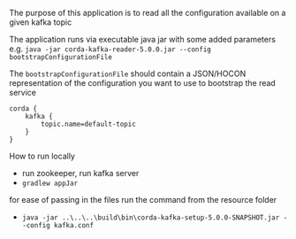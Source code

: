 The purpose of this application is to read all the configuration available on a given kafka topic

The application runs via executable java jar with some added parameters
e.g. `java -jar corda-kafka-reader-5.0.0.jar --config bootstrapConfigurationFile`

The `bootstrapConfigurationFile` should contain a JSON/HOCON representation of the configuration you want to use to 
bootstrap the read service
```text
corda {
    kafka {
        topic.name=default-topic
    }
}
```

How to run locally

- run zookeeper, run kafka server
- `gradlew appJar`

for ease of passing in the files run the command from the resource folder

- `java -jar ..\..\..\build\bin\corda-kafka-setup-5.0.0-SNAPSHOT.jar --config kafka.conf`